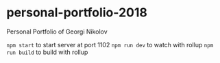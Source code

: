 # personal-portfolio-2018

Personal Portfolio of Georgi Nikolov

`npm start` to start server at port 1102
`npm run dev` to watch with rollup
`npm run build` to build with rollup
